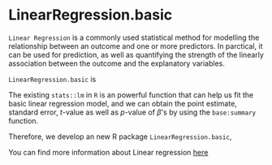 # LinearRegression.basic

`Linear Regression` is a commonly used statistical method for modelling the relationship between an outcome and one or more predictors. In parctical, it can be used for prediction, as well as quantifying the strength of the linearly association between the outcome and the explanatory variables. 

`LinearRegression.basic` is 

The existing `stats::lm` in `R` is an powerful function that can help us fit the basic linear regression model, and we can obtain the point estimate, standard error, $t$-value as well as $p$-value of $\beta$'s by using the `base:summary` function.

Therefore, we develop an new R package `LinearRegression.basic`,

You can find more information about Linear regression [here](https://en.wikipedia.org/wiki/Linear_regression)
